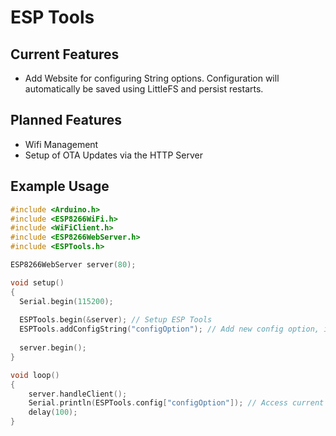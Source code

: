 # ESP Tools
## Current Features
- Add Website for configuring String options. Configuration will automatically be saved using LittleFS and persist restarts.

## Planned Features
- Wifi Management
- Setup of OTA Updates via the HTTP Server

## Example Usage
```c
#include <Arduino.h>
#include <ESP8266WiFi.h>
#include <WiFiClient.h>
#include <ESP8266WebServer.h>
#include <ESPTools.h>

ESP8266WebServer server(80);

void setup()
{
  Serial.begin(115200);
  
  ESPTools.begin(&server); // Setup ESP Tools
  ESPTools.addConfigString("configOption"); // Add new config option, if doesn't have a saved value the default will be an empty string
  
  server.begin();
}

void loop()
{
    server.handleClient();
    Serial.println(ESPTools.config["configOption"]); // Access current value of option and output it
    delay(100);
}
```
